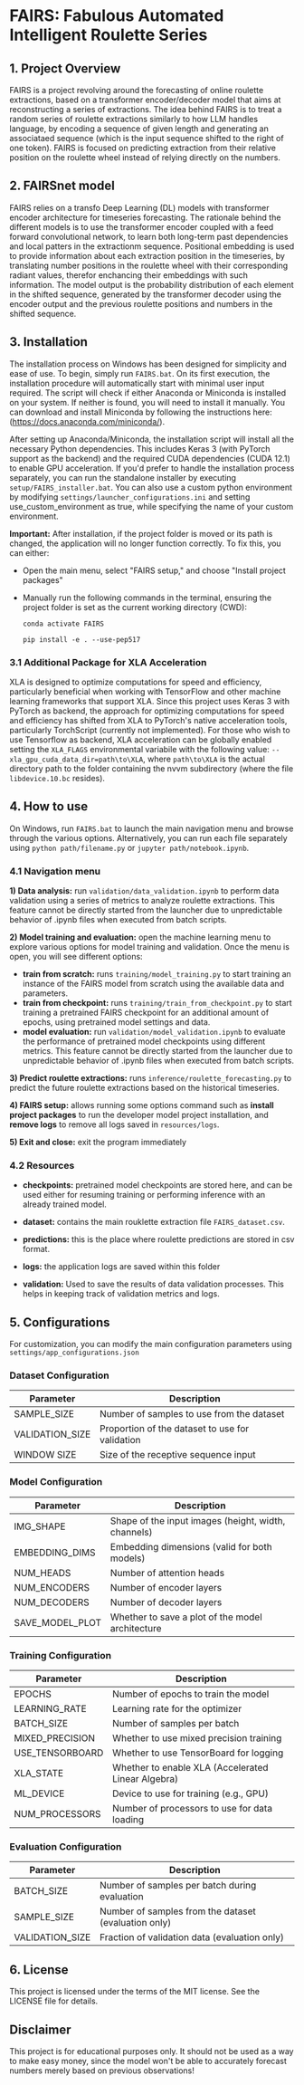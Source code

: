 # FAIRS: Fabulous Automated Intelligent Roulette Series

## 1. Project Overview
FAIRS is a project revolving around the forecasting of online roulette extractions, based on a transformer encoder/decoder model that aims at reconstructing a series of extractions. The idea behind FAIRS is to treat a random series of roulette extractions similarly to how LLM handles language, by encoding a sequence of given length and generating an associataed sequence (which is the input sequence shifted to the right of one token). FAIRS is focused on predicting extraction from their relative position on the roulette wheel instead of relying directly on the numbers.  

## 2. FAIRSnet model
FAIRS relies on a transfo Deep Learning (DL) models with transformer encoder architecture for timeseries forecasting. The rationale behind the different models is to use the transformer encoder coupled with a feed forward convolutional network, to learn both long-term past dependencies and local patters in the extractionm sequence. Positional embedding is used to provide information about each extraction position in the timeseries, by translating number positions in the roulette wheel with their corresponding radiant values, therefor enchancing their embeddings with such information. The model output is the probability distribution of each element in the shifted sequence, generated by the transformer decoder using the encoder output and the previous roulette positions and numbers in the shifted sequence. 

## 3. Installation
The installation process on Windows has been designed for simplicity and ease of use. To begin, simply run `FAIRS.bat`. On its first execution, the installation procedure will automatically start with minimal user input required. The script will check if either Anaconda or Miniconda is installed on your system. If neither is found, you will need to install it manually. You can download and install Miniconda by following the instructions here: (https://docs.anaconda.com/miniconda/).

After setting up Anaconda/Miniconda, the installation script will install all the necessary Python dependencies. This includes Keras 3 (with PyTorch support as the backend) and the required CUDA dependencies (CUDA 12.1) to enable GPU acceleration. If you'd prefer to handle the installation process separately, you can run the standalone installer by executing `setup/FAIRS_installer.bat`. You can also use a custom python environment by modifying `settings/launcher_configurations.ini` and setting use_custom_environment as true, while specifying the name of your custom environment.

**Important:** After installation, if the project folder is moved or its path is changed, the application will no longer function correctly. To fix this, you can either:

- Open the main menu, select "FAIRS setup," and choose "Install project packages"
- Manually run the following commands in the terminal, ensuring the project folder is set as the current working directory (CWD):

    `conda activate FAIRS`

    `pip install -e . --use-pep517` 

### 3.1 Additional Package for XLA Acceleration
XLA is designed to optimize computations for speed and efficiency, particularly beneficial when working with TensorFlow and other machine learning frameworks that support XLA. Since this project uses Keras 3 with PyTorch as backend, the approach for optimizing computations for speed and efficiency has shifted from XLA to PyTorch's native acceleration tools, particularly TorchScript (currently not implemented). For those who wish to use Tensorflow as backend, XLA acceleration can be globally enabled setting the `XLA_FLAGS` environmental variabile with the following value: `--xla_gpu_cuda_data_dir=path\to\XLA`, where `path\to\XLA` is the actual directory path to the folder containing the nvvm subdirectory (where the file `libdevice.10.bc` resides).

## 4. How to use
On Windows, run `FAIRS.bat` to launch the main navigation menu and browse through the various options. Alternatively, you can run each file separately using `python path/filename.py` or `jupyter path/notebook.ipynb`. 

### 4.1 Navigation menu

**1) Data analysis:** run `validation/data_validation.ipynb` to perform data validation using a series of metrics to analyze roulette extractions. This feature cannot be directly started from the launcher due to unpredictable behavior of .ipynb files when executed from batch scripts.

**2) Model training and evaluation:** open the machine learning menu to explore various options for model training and validation. Once the menu is open, you will see different options:
- **train from scratch:** runs `training/model_training.py` to start training an instance of the FAIRS model from scratch using the available data and parameters. 
- **train from checkpoint:** runs `training/train_from_checkpoint.py` to start training a pretrained FAIRS checkpoint for an additional amount of epochs, using pretrained model settings and data.  
- **model evaluation:** run `validation/model_validation.ipynb` to evaluate the performance of pretrained model checkpoints using different metrics. This feature cannot be directly started from the launcher due to unpredictable behavior of .ipynb files when executed from batch scripts.

**3) Predict roulette extractions:** runs `inference/roulette_forecasting.py` to predict the future roulette extractions based on the historical timeseries.  

**4) FAIRS setup:** allows running some options command such as **install project packages** to run the developer model project installation, and **remove logs** to remove all logs saved in `resources/logs`. 

**5) Exit and close:** exit the program immediately

### 4.2 Resources

- **checkpoints:**  pretrained model checkpoints are stored here, and can be used either for resuming training or performing inference with an already trained model.

- **dataset:** contains the main rouklette extraction file `FAIRS_dataset.csv`.

- **predictions:** this is the place where roulette predictions are stored in csv format. 

- **logs:** the application logs are saved within this folder

- **validation:** Used to save the results of data validation processes. This helps in keeping track of validation metrics and logs.


## 5. Configurations
For customization, you can modify the main configuration parameters using `settings/app_configurations.json` 

### Dataset Configuration

| Parameter          | Description                                              |
|--------------------|----------------------------------------------------------|
| SAMPLE_SIZE        | Number of samples to use from the dataset                |
| VALIDATION_SIZE    | Proportion of the dataset to use for validation          |
| WINDOW SIZE        | Size of the receptive sequence input                     |


### Model Configuration

| Parameter          | Description                                              |
|--------------------|----------------------------------------------------------|
| IMG_SHAPE          | Shape of the input images (height, width, channels)      |
| EMBEDDING_DIMS     | Embedding dimensions (valid for both models)             |  
| NUM_HEADS          | Number of attention heads                                | 
| NUM_ENCODERS       | Number of encoder layers                                 |
| NUM_DECODERS       | Number of decoder layers                                 |
| SAVE_MODEL_PLOT    | Whether to save a plot of the model architecture         |

### Training Configuration

| Parameter          | Description                                              |
|--------------------|----------------------------------------------------------|
| EPOCHS             | Number of epochs to train the model                      |
| LEARNING_RATE      | Learning rate for the optimizer                          |
| BATCH_SIZE         | Number of samples per batch                              |
| MIXED_PRECISION    | Whether to use mixed precision training                  |
| USE_TENSORBOARD    | Whether to use TensorBoard for logging                   |
| XLA_STATE          | Whether to enable XLA (Accelerated Linear Algebra)       |
| ML_DEVICE          | Device to use for training (e.g., GPU)                   |
| NUM_PROCESSORS     | Number of processors to use for data loading             |         

### Evaluation Configuration

| Parameter          | Description                                              |
|--------------------|----------------------------------------------------------|
| BATCH_SIZE         | Number of samples per batch during evaluation            | 
| SAMPLE_SIZE        | Number of samples from the dataset (evaluation only)     |
| VALIDATION_SIZE    | Fraction of validation data (evaluation only)            |

## 6. License
This project is licensed under the terms of the MIT license. See the LICENSE file for details.

## Disclaimer
This project is for educational purposes only. It should not be used as a way to make easy money, since the model won't be able to accurately forecast numbers merely based on previous observations!